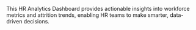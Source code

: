 This HR Analytics Dashboard provides actionable insights into workforce metrics and attrition trends, enabling HR teams to make smarter, data-driven decisions.
